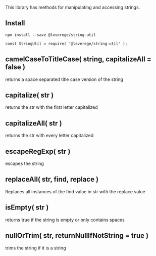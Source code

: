 
This library has methods for manipulating and accessing strings.

## Install
```
npm install --save @leverege/string-util

const StringUtil = require( '@leverege/string-util' );

```

## camelCaseToTitleCase( string, capitalizeAll = false )

returns a space separated title case version of the string

## capitalize( str )

returns the str with the first letter capitalized

## capitalizeAll( str )

returns the str with every letter capitalized

## escapeRegExp( str )

escapes the string

## replaceAll( str, find, replace )

Replaces all instances of the find value in str with the replace value

## isEmpty( str )

returns true if the string is empty or only contains spaces

## nullOrTrim( str, returnNullIfNotString = true )

trims the string if it is a string
